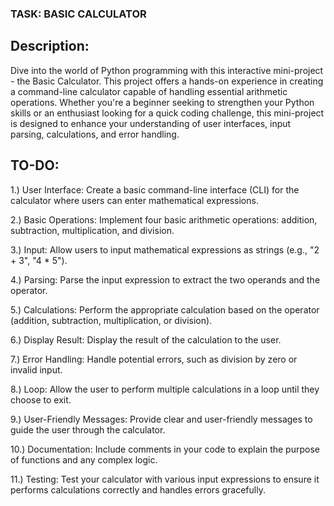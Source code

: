 ### TASK: BASIC CALCULATOR


## Description:

Dive into the world of Python programming with this interactive mini-project - the Basic Calculator. This project offers a hands-on experience in creating a command-line calculator capable of handling essential arithmetic operations. Whether you're a beginner seeking to strengthen your Python skills or an enthusiast looking for a quick coding challenge, this mini-project is designed to enhance your understanding of user interfaces, input parsing, calculations, and error handling.



## TO-DO:

1.) User Interface: Create a basic command-line interface (CLI) for the calculator where users can enter mathematical expressions.

2.) Basic Operations: Implement four basic arithmetic operations: addition, subtraction, multiplication, and division.

3.) Input: Allow users to input mathematical expressions as strings (e.g., "2 + 3", "4 * 5").

4.) Parsing: Parse the input expression to extract the two operands and the operator.

5.) Calculations: Perform the appropriate calculation based on the operator (addition, subtraction, multiplication, or division).

6.) Display Result: Display the result of the calculation to the user.

7.) Error Handling: Handle potential errors, such as division by zero or invalid input.

8.) Loop: Allow the user to perform multiple calculations in a loop until they choose to exit.

9.) User-Friendly Messages: Provide clear and user-friendly messages to guide the user through the calculator.

10.) Documentation: Include comments in your code to explain the purpose of functions and any complex logic.

11.) Testing: Test your calculator with various input expressions to ensure it performs calculations correctly and handles errors gracefully.




